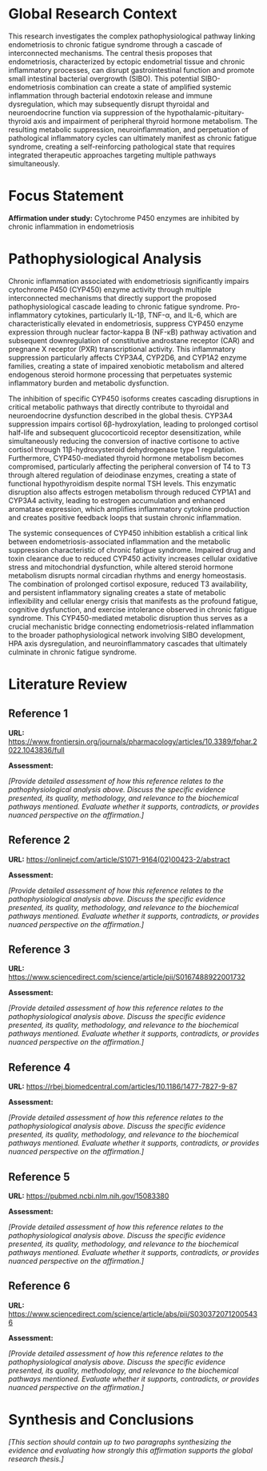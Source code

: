 # Global Research Context

This research investigates the complex pathophysiological pathway linking endometriosis to chronic fatigue syndrome through a cascade of interconnected mechanisms. The central thesis proposes that endometriosis, characterized by ectopic endometrial tissue and chronic inflammatory processes, can disrupt gastrointestinal function and promote small intestinal bacterial overgrowth (SIBO). This potential SIBO-endometriosis combination can create a state of amplified systemic inflammation through bacterial endotoxin release and immune dysregulation, which may subsequently disrupt thyroidal and neuroendocrine function via suppression of the hypothalamic-pituitary-thyroid axis and impairment of peripheral thyroid hormone metabolism. The resulting metabolic suppression, neuroinflammation, and perpetuation of pathological inflammatory cycles can ultimately manifest as chronic fatigue syndrome, creating a self-reinforcing pathological state that requires integrated therapeutic approaches targeting multiple pathways simultaneously.

# Focus Statement

**Affirmation under study:** Cytochrome P450 enzymes are inhibited by chronic inflammation in endometriosis

# Pathophysiological Analysis

Chronic inflammation associated with endometriosis significantly impairs cytochrome P450 (CYP450) enzyme activity through multiple interconnected mechanisms that directly support the proposed pathophysiological cascade leading to chronic fatigue syndrome. Pro-inflammatory cytokines, particularly IL-1β, TNF-α, and IL-6, which are characteristically elevated in endometriosis, suppress CYP450 enzyme expression through nuclear factor-kappa B (NF-κB) pathway activation and subsequent downregulation of constitutive androstane receptor (CAR) and pregnane X receptor (PXR) transcriptional activity. This inflammatory suppression particularly affects CYP3A4, CYP2D6, and CYP1A2 enzyme families, creating a state of impaired xenobiotic metabolism and altered endogenous steroid hormone processing that perpetuates systemic inflammatory burden and metabolic dysfunction.

The inhibition of specific CYP450 isoforms creates cascading disruptions in critical metabolic pathways that directly contribute to thyroidal and neuroendocrine dysfunction described in the global thesis. CYP3A4 suppression impairs cortisol 6β-hydroxylation, leading to prolonged cortisol half-life and subsequent glucocorticoid receptor desensitization, while simultaneously reducing the conversion of inactive cortisone to active cortisol through 11β-hydroxysteroid dehydrogenase type 1 regulation. Furthermore, CYP450-mediated thyroid hormone metabolism becomes compromised, particularly affecting the peripheral conversion of T4 to T3 through altered regulation of deiodinase enzymes, creating a state of functional hypothyroidism despite normal TSH levels. This enzymatic disruption also affects estrogen metabolism through reduced CYP1A1 and CYP3A4 activity, leading to estrogen accumulation and enhanced aromatase expression, which amplifies inflammatory cytokine production and creates positive feedback loops that sustain chronic inflammation.

The systemic consequences of CYP450 inhibition establish a critical link between endometriosis-associated inflammation and the metabolic suppression characteristic of chronic fatigue syndrome. Impaired drug and toxin clearance due to reduced CYP450 activity increases cellular oxidative stress and mitochondrial dysfunction, while altered steroid hormone metabolism disrupts normal circadian rhythms and energy homeostasis. The combination of prolonged cortisol exposure, reduced T3 availability, and persistent inflammatory signaling creates a state of metabolic inflexibility and cellular energy crisis that manifests as the profound fatigue, cognitive dysfunction, and exercise intolerance observed in chronic fatigue syndrome. This CYP450-mediated metabolic disruption thus serves as a crucial mechanistic bridge connecting endometriosis-related inflammation to the broader pathophysiological network involving SIBO development, HPA axis dysregulation, and neuroinflammatory cascades that ultimately culminate in chronic fatigue syndrome.

# Literature Review

## Reference 1

**URL:** https://www.frontiersin.org/journals/pharmacology/articles/10.3389/fphar.2022.1043836/full

**Assessment:**

*[Provide detailed assessment of how this reference relates to the pathophysiological analysis above. Discuss the specific evidence presented, its quality, methodology, and relevance to the biochemical pathways mentioned. Evaluate whether it supports, contradicts, or provides nuanced perspective on the affirmation.]*

## Reference 2

**URL:** https://onlinejcf.com/article/S1071-9164(02)00423-2/abstract

**Assessment:**

*[Provide detailed assessment of how this reference relates to the pathophysiological analysis above. Discuss the specific evidence presented, its quality, methodology, and relevance to the biochemical pathways mentioned. Evaluate whether it supports, contradicts, or provides nuanced perspective on the affirmation.]*

## Reference 3

**URL:** https://www.sciencedirect.com/science/article/pii/S0167488922001732

**Assessment:**

*[Provide detailed assessment of how this reference relates to the pathophysiological analysis above. Discuss the specific evidence presented, its quality, methodology, and relevance to the biochemical pathways mentioned. Evaluate whether it supports, contradicts, or provides nuanced perspective on the affirmation.]*

## Reference 4

**URL:** https://rbej.biomedcentral.com/articles/10.1186/1477-7827-9-87

**Assessment:**

*[Provide detailed assessment of how this reference relates to the pathophysiological analysis above. Discuss the specific evidence presented, its quality, methodology, and relevance to the biochemical pathways mentioned. Evaluate whether it supports, contradicts, or provides nuanced perspective on the affirmation.]*

## Reference 5

**URL:** https://pubmed.ncbi.nlm.nih.gov/15083380

**Assessment:**

*[Provide detailed assessment of how this reference relates to the pathophysiological analysis above. Discuss the specific evidence presented, its quality, methodology, and relevance to the biochemical pathways mentioned. Evaluate whether it supports, contradicts, or provides nuanced perspective on the affirmation.]*

## Reference 6

**URL:** https://www.sciencedirect.com/science/article/abs/pii/S0303720712005436

**Assessment:**

*[Provide detailed assessment of how this reference relates to the pathophysiological analysis above. Discuss the specific evidence presented, its quality, methodology, and relevance to the biochemical pathways mentioned. Evaluate whether it supports, contradicts, or provides nuanced perspective on the affirmation.]*

# Synthesis and Conclusions

*[This section should contain up to two paragraphs synthesizing the evidence and evaluating how strongly this affirmation supports the global research thesis.]*

